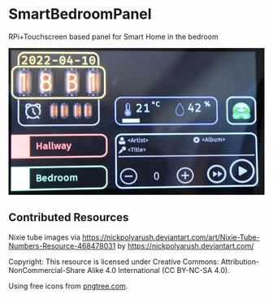 # SmartBedroomPanel
RPi+Touchscreen based panel for Smart Home in the bedroom

![Screenshot 2022-04-10](img/Screenshot_2022-04-10.jpg)

## Contributed Resources

Nixie tube images via https://nickpolyarush.deviantart.com/art/Nixie-Tube-Numbers-Resource-468478031 by https://nickpolyarush.deviantart.com/

Copyright:
This resource is licensed under Creative Commons: Attribution-NonCommercial-Share Alike 4.0 International (CC BY-NC-SA 4.0).

Using free icons from [pngtree.com](https://pngtree.com/free-icon).

